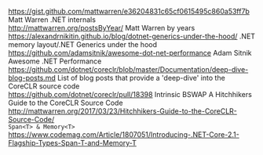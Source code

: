 https://gist.github.com/mattwarren/e36204831c65cf0615495c860a53ff7b Matt Warren .NET internals  
http://mattwarren.org/postsByYear/ Matt Warren by years  
https://alexandrnikitin.github.io/blog/dotnet-generics-under-the-hood/  .NET memory layout/.NET Generics under the hood  
https://github.com/adamsitnik/awesome-dot-net-performance Adam Sitnik Awesome .NET Performance  
https://github.com/dotnet/coreclr/blob/master/Documentation/deep-dive-blog-posts.md List of blog posts that provide a 'deep-dive' into the CoreCLR source code  
https://github.com/dotnet/coreclr/pull/18398 Intrinsic BSWAP 
A Hitchhikers Guide to the CoreCLR Source Code http://mattwarren.org/2017/03/23/Hitchhikers-Guide-to-the-CoreCLR-Source-Code/  
`Span<T> & Memory<T>` https://www.codemag.com/Article/1807051/Introducing-.NET-Core-2.1-Flagship-Types-Span-T-and-Memory-T 
